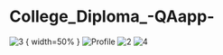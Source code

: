 # College_Diploma_-QAapp-

![3](https://user-images.githubusercontent.com/77758154/185415609-bb3139e8-cfbf-4bc1-9125-57723b74e4e4.jpg) { width=50% }
![Profile](https://user-images.githubusercontent.com/77758154/185415642-1b34b1dd-b65f-451d-b820-149bd6138c36.jpg)
![2](https://user-images.githubusercontent.com/77758154/185415627-d626314b-caef-4b46-8fdd-eba1b90101e6.jpg)
![4](https://user-images.githubusercontent.com/77758154/185415679-b500b32d-86dd-4e76-ac42-c01c4dce8d49.jpg)
